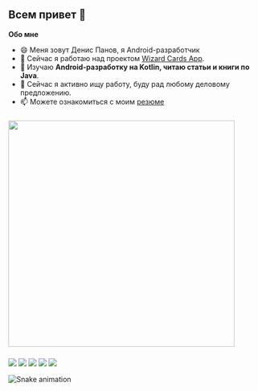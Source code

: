 ## Всем привет 👋
<b>Обо мне</b>
- 😄 Меня зовут Денис Панов, я Android-разработчик
- 🔭 Сейчас я работаю над проектом [Wizard Cards App](https://github.com/Roman-074/Wizard-Cards-App).
- 🌱 Изучаю <b>Android-разработку на Kotlin, читаю статьи и книги по Java</b>.
- 👯 Сейчас я активно ищу работу, буду рад любому деловому предложению.
- 📫 Можете ознакомиться с моим [резюме](https://github.com/Packetic/Packetic/blob/main/%D0%A0%D0%B5%D0%B7%D1%8E%D0%BC%D0%B5%20%D0%94%D0%B5%D0%BD%D0%B8%D1%81%20%D0%9F%D0%B0%D0%BD%D0%BE%D0%B2.pdf)

###

<div>
  <img src="https://github-readme-stats.vercel.app/api?username=Packetic&show_icons=true&theme=dracula" width=450>
  <!-- <img src="https://github-readme-stats.vercel.app/api/top-langs/?username=Packetic&layout=compact&hide=javascript&theme=dracula" width=350> -->
</div>

###

<div>
  <a href="https://www.linkedin.com/in/denis-panov-b6322b249"><img src="https://img.shields.io/badge/LinkedIn-0077B5?style=for-the-badge&logo=linkedin&logoColor=white"></a>
  <a href="https://t.me/quetzv1"><img src="https://img.shields.io/badge/Telegram-2CA5E0?style=for-the-badge&logo=telegram&logoColor=white"></a>
  <a href="mailto:bariy.litievich@gmail.com"><img src="https://img.shields.io/badge/Gmail-D14836?style=for-the-badge&logo=gmail&logoColor=white"></a>
  <a href="https://vk.com/packet1c"><img src="https://img.shields.io/badge/вконтакте-%232E87FB.svg?&style=for-the-badge&logo=vk&logoColor=white"></a>
  <a href="https://leetcode.com/quetza1"><img src="https://img.shields.io/badge/-LeetCode-FFA116?style=for-the-badge&logo=LeetCode&logoColor=black"></a>
</div>

![Snake animation](https://github.com/Packetic/Packetic/blob/output/github-contribution-grid-snake.svg)
